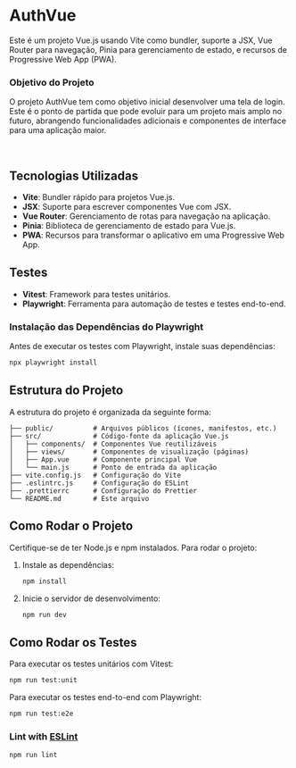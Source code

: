 # AuthVue 

Este é um projeto Vue.js usando Vite como bundler, suporte a JSX, Vue Router para navegação, Pinia para gerenciamento de estado, e recursos de Progressive Web App (PWA). 

### Objetivo do Projeto

O projeto AuthVue tem como objetivo inicial desenvolver uma tela de login. Este é o ponto de partida que pode evoluir para um projeto mais amplo no futuro, abrangendo funcionalidades adicionais e componentes de interface para uma aplicação maior.

</br>

## Tecnologias Utilizadas

- **Vite**: Bundler rápido para projetos Vue.js.
- **JSX**: Suporte para escrever componentes Vue com JSX.
- **Vue Router**: Gerenciamento de rotas para navegação na aplicação.
- **Pinia**: Biblioteca de gerenciamento de estado para Vue.js.
- **PWA**: Recursos para transformar o aplicativo em uma Progressive Web App.

## Testes

- **Vitest**: Framework para testes unitários.
- **Playwright**: Ferramenta para automação de testes e testes end-to-end.

### Instalação das Dependências do Playwright

Antes de executar os testes com Playwright, instale suas dependências:

```bash
npx playwright install
```

## Estrutura do Projeto

A estrutura do projeto é organizada da seguinte forma:

```
├── public/          # Arquivos públicos (ícones, manifestos, etc.)
├── src/             # Código-fonte da aplicação Vue.js
│   ├── components/  # Componentes Vue reutilizáveis
│   ├── views/       # Componentes de visualização (páginas)
│   ├── App.vue      # Componente principal Vue
│   └── main.js      # Ponto de entrada da aplicação
├── vite.config.js   # Configuração do Vite
├── .eslintrc.js     # Configuração do ESLint
├── .prettierrc      # Configuração do Prettier
└── README.md        # Este arquivo
```

## Como Rodar o Projeto

Certifique-se de ter Node.js e npm instalados. Para rodar o projeto:

1. Instale as dependências:

   ```bash
   npm install
   ```

2. Inicie o servidor de desenvolvimento:

   ```bash
   npm run dev
   ```

## Como Rodar os Testes

Para executar os testes unitários com Vitest:

```bash
npm run test:unit
```

Para executar os testes end-to-end com Playwright:

```bash
npm run test:e2e
```

### Lint with [ESLint](https://eslint.org/)

```sh
npm run lint
```

